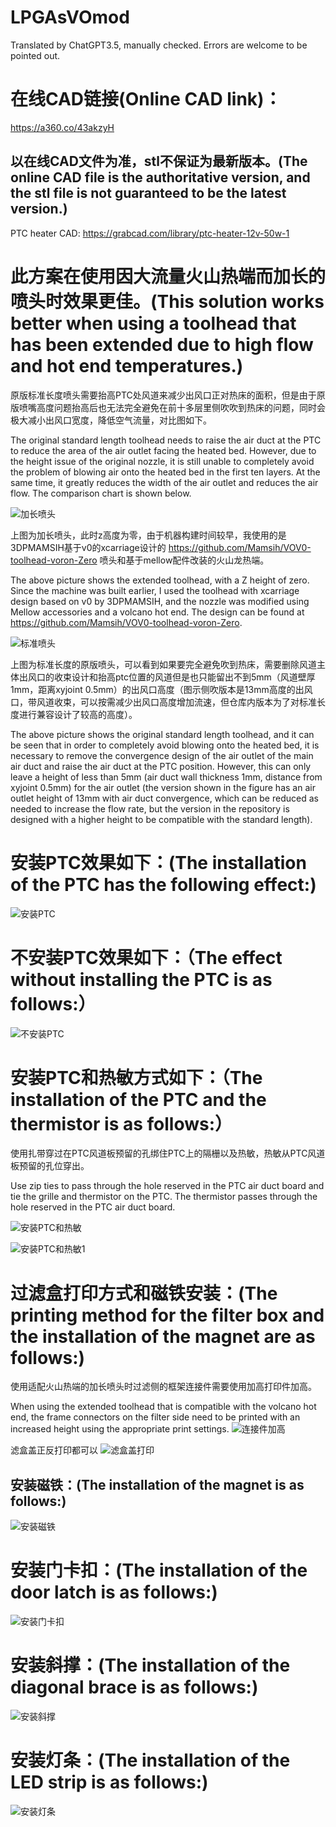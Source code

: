 # LPGAsVOmod

Translated by ChatGPT3.5, manually checked. Errors are welcome to be pointed out.

# 在线CAD链接(Online CAD link)：
https://a360.co/43akzyH
## 以在线CAD文件为准，stl不保证为最新版本。(The online CAD file is the authoritative version, and the stl file is not guaranteed to be the latest version.)
PTC heater CAD: https://grabcad.com/library/ptc-heater-12v-50w-1


# 此方案在使用因大流量火山热端而加长的喷头时效果更佳。(This solution works better when using a toolhead that has been extended due to high flow and hot end temperatures.)

原版标准长度喷头需要抬高PTC处风道来减少出风口正对热床的面积，但是由于原版喷嘴高度问题抬高后也无法完全避免在前十多层里侧吹吹到热床的问题，同时会极大减小出风口宽度，降低空气流量，对比图如下。

The original standard length toolhead needs to raise the air duct at the PTC to reduce the area of the air outlet facing the heated bed. However, due to the height issue of the original nozzle, it is still unable to completely avoid the problem of blowing air onto the heated bed in the first ten layers. At the same time, it greatly reduces the width of the air outlet and reduces the air flow. The comparison chart is shown below.

![加长喷头](/img/火山加长长度侧吹高度.jpg "加长喷头")
    
上图为加长喷头，此时z高度为零，由于机器构建时间较早，我使用的是3DPMAMSIH基于v0的xcarriage设计的 https://github.com/Mamsih/VOV0-toolhead-voron-Zero 喷头和基于mellow配件改装的火山龙热端。

The above picture shows the extended toolhead, with a Z height of zero. Since the machine was built earlier, I used the toolhead with xcarriage design based on v0 by 3DPMAMSIH, and the nozzle was modified using Mellow accessories and a volcano hot end. The design can be found at https://github.com/Mamsih/VOV0-toolhead-voron-Zero.

![标准喷头](/img/原版标准长度侧吹高度.jpg "标准喷头")
    
上图为标准长度的原版喷头，可以看到如果要完全避免吹到热床，需要删除风道主体出风口的收束设计和抬高ptc位置的风道但是也只能留出不到5mm（风道壁厚 1mm，距离xyjoint 0.5mm）的出风口高度（图示侧吹版本是13mm高度的出风口，带风道收束，可以按需减少出风口高度增加流速，但仓库内版本为了对标准长度进行兼容设计了较高的高度）。

The above picture shows the original standard length toolhead, and it can be seen that in order to completely avoid blowing onto the heated bed, it is necessary to remove the convergence design of the air outlet of the main air duct and raise the air duct at the PTC position. However, this can only leave a height of less than 5mm (air duct wall thickness 1mm, distance from xyjoint 0.5mm) for the air outlet (the version shown in the figure has an air outlet height of 13mm with air duct convergence, which can be reduced as needed to increase the flow rate, but the version in the repository is designed with a higher height to be compatible with the standard length).

# 安装PTC效果如下：(The installation of the PTC has the following effect:)

![安装PTC](/img/PTC.jpg "安装PTC")

# 不安装PTC效果如下：（The effect without installing the PTC is as follows:）

![不安装PTC](/img/NO_PTC.jpg "不安装PTC")

# 安装PTC和热敏方式如下：（The installation of the PTC and the thermistor is as follows:）

使用扎带穿过在PTC风道板预留的孔绑住PTC上的隔栅以及热敏，热敏从PTC风道板预留的孔位穿出。

Use zip ties to pass through the hole reserved in the PTC air duct board and tie the grille and thermistor on the PTC. The thermistor passes through the hole reserved in the PTC air duct board.

![安装PTC和热敏](/img/IMG_20230513_214400.jpg "安装PTC和热敏")

![安装PTC和热敏1](/img/IMG_20230513_214424.jpg "安装PTC和热敏1")

# 过滤盒打印方式和磁铁安装：(The printing method for the filter box and the installation of the magnet are as follows:)

使用适配火山热端的加长喷头时过滤侧的框架连接件需要使用加高打印件加高。

When using the extended toolhead that is compatible with the volcano hot end, the frame connectors on the filter side need to be printed with an increased height using the appropriate print settings.
![连接件加高](/img/框架连接件加高.jpg "连接件加高")

滤盒盖正反打印都可以
![滤盒盖打印](/img/IMG_20230513_212849.jpg "滤盒盖打印")

## 安装磁铁：(The installation of the magnet is as follows:)

![安装磁铁](/img/IMG_20230513_213003.jpg "安装磁铁")

# 安装门卡扣：(The installation of the door latch is as follows:)

![安装门卡扣](/img/IMG_20230617_192143.jpg "安装门卡扣")

# 安装斜撑：(The installation of the diagonal brace is as follows:)

![安装斜撑](/img/斜撑安装.jpg "安装斜撑")

# 安装灯条：(The installation of the LED strip is as follows:)

![安装灯条](/img/灯条安装.jpg "安装灯条")

